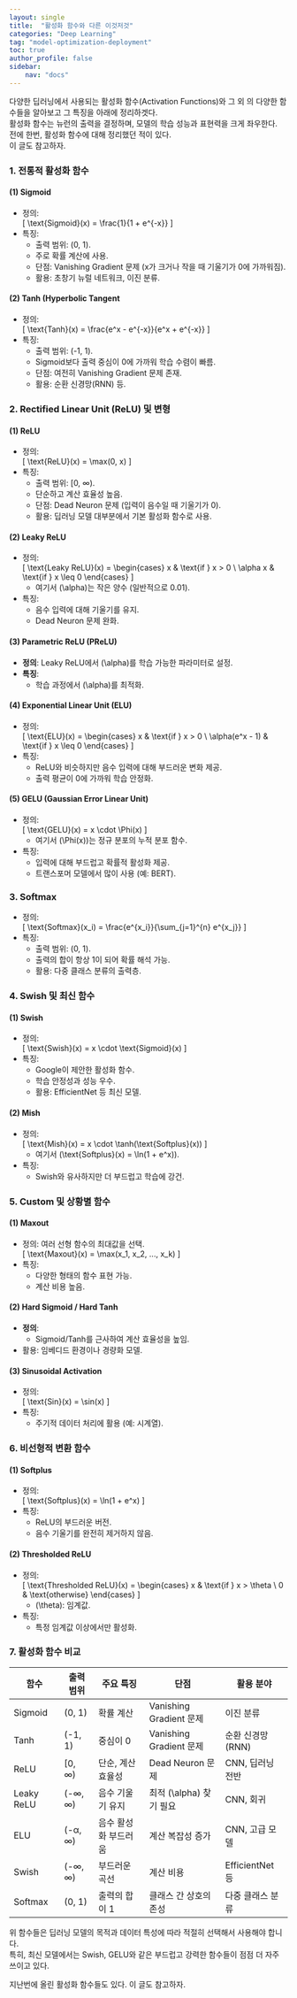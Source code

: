 ```yaml
---
layout: single
title:  "활성화 함수와 다른 이것저것"
categories: "Deep Learning"
tag: "model-optimization-deployment"
toc: true
author_profile: false
sidebar:
    nav: "docs"
---
```



다양한 딥러닝에서 사용되는 활성화 함수(Activation Functions)와 그 외 의 다양한 함수들을 알아보고 그 특징을 아래에 정리하겟다.  
활성화 함수는 뉴런의 출력을 결정하며, 모델의 학습 성능과 표현력을 크게 좌우한다.  
전에 한번, 활성화 함수에 대해 정리했던 적이 있다.  
이 글도 참고하자.  


### 1. 전통적 활성화 함수  
#### (1) Sigmoid  
- 정의:  
  \[
  \text{Sigmoid}(x) = \frac{1}{1 + e^{-x}}
  \]
- 특징:  
  - 출력 범위: (0, 1).  
  - 주로 확률 계산에 사용.  
  - 단점: Vanishing Gradient 문제 (x가 크거나 작을 때 기울기가 0에 가까워짐).  
  - 활용: 초창기 뉴럴 네트워크, 이진 분류.  

#### (2) Tanh (Hyperbolic Tangent   
- 정의:  
  \[
  \text{Tanh}(x) = \frac{e^x - e^{-x}}{e^x + e^{-x}}
  \]
- 특징:  
  - 출력 범위: (-1, 1).  
  - Sigmoid보다 출력 중심이 0에 가까워 학습 수렴이 빠름.  
  - 단점: 여전히 Vanishing Gradient 문제 존재.  
  - 활용: 순환 신경망(RNN) 등.  


### 2. Rectified Linear Unit (ReLU) 및 변형
#### (1) ReLU  
- 정의:  
  \[
  \text{ReLU}(x) = \max(0, x)
  \]
- 특징:  
  - 출력 범위: [0, ∞).  
  - 단순하고 계산 효율성 높음.  
  - 단점: Dead Neuron 문제 (입력이 음수일 때 기울기가 0).  
  - 활용: 딥러닝 모델 대부분에서 기본 활성화 함수로 사용.

#### (2) Leaky ReLU  
- 정의:  
  \[
  \text{Leaky ReLU}(x) = 
  \begin{cases} 
  x & \text{if } x > 0 \\
  \alpha x & \text{if } x \leq 0
  \end{cases}
  \]
  - 여기서 \(\alpha\)는 작은 양수 (일반적으로 0.01).  
- 특징:  
  - 음수 입력에 대해 기울기를 유지.  
  - Dead Neuron 문제 완화.  

#### (3) Parametric ReLU (PReLU)  
- **정의**: Leaky ReLU에서 \(\alpha\)를 학습 가능한 파라미터로 설정.  
- **특징**:  
  - 학습 과정에서 \(\alpha\)를 최적화.  

#### (4) Exponential Linear Unit (ELU)  
- 정의:  
  \[
  \text{ELU}(x) = 
  \begin{cases} 
  x & \text{if } x > 0 \\
  \alpha(e^x - 1) & \text{if } x \leq 0
  \end{cases}
  \]
- 특징:  
  - ReLU와 비슷하지만 음수 입력에 대해 부드러운 변화 제공.  
  - 출력 평균이 0에 가까워 학습 안정화.  

#### (5) GELU (Gaussian Error Linear Unit)  
- 정의:  
  \[
  \text{GELU}(x) = x \cdot \Phi(x)
  \]
  - 여기서 \(\Phi(x)\)는 정규 분포의 누적 분포 함수.  
- 특징:  
  - 입력에 대해 부드럽고 확률적 활성화 제공.  
  - 트랜스포머 모델에서 많이 사용 (예: BERT).  


### 3. Softmax
- 정의:  
  \[
  \text{Softmax}(x_i) = \frac{e^{x_i}}{\sum_{j=1}^{n} e^{x_j}}
  \]
- 특징:  
  - 출력 범위: (0, 1).  
  - 출력의 합이 항상 1이 되어 확률 해석 가능.  
  - 활용: 다중 클래스 분류의 출력층.  


### 4. Swish 및 최신 함수  
#### (1) Swish  
- 정의:  
  \[
  \text{Swish}(x) = x \cdot \text{Sigmoid}(x)
  \]
- 특징:  
  - Google이 제안한 활성화 함수.  
  - 학습 안정성과 성능 우수.  
  - 활용: EfficientNet 등 최신 모델.  

#### (2) Mish  
- 정의:  
  \[
  \text{Mish}(x) = x \cdot \tanh(\text{Softplus}(x))
  \]
  - 여기서 \(\text{Softplus}(x) = \ln(1 + e^x)\).  
- 특징:  
  - Swish와 유사하지만 더 부드럽고 학습에 강건.  


### 5. Custom 및 상황별 함수  
#### (1) Maxout  
- 정의: 여러 선형 함수의 최대값을 선택.  
  \[
  \text{Maxout}(x) = \max(x_1, x_2, ..., x_k)
  \]
- 특징:  
  - 다양한 형태의 함수 표현 가능.  
  - 계산 비용 높음.  

#### (2) Hard Sigmoid / Hard Tanh  
- **정의**:  
  - Sigmoid/Tanh를 근사하여 계산 효율성을 높임.  
- 활용: 임베디드 환경이나 경량화 모델.  

#### (3) Sinusoidal Activation  
- 정의:  
  \[
  \text{Sin}(x) = \sin(x)
  \]
- 특징:  
  - 주기적 데이터 처리에 활용 (예: 시계열).  


### 6. 비선형적 변환 함수  
#### (1) Softplus  
- 정의:  
  \[
  \text{Softplus}(x) = \ln(1 + e^x)
  \]
- 특징:  
  - ReLU의 부드러운 버전.  
  - 음수 기울기를 완전히 제거하지 않음.  

#### (2) Thresholded ReLU  
- 정의:  
  \[
  \text{Thresholded ReLU}(x) = 
  \begin{cases} 
  x & \text{if } x > \theta \\
  0 & \text{otherwise}
  \end{cases}
  \]
  - \(\theta\): 임계값.  
- 특징:  
  - 특정 임계값 이상에서만 활성화.  


### 7. 활성화 함수 비교  
| 함수       | 출력 범위     | 주요 특징                       | 단점                         | 활용 분야                |
|------------|---------------|---------------------------------|-----------------------------|--------------------------|
| Sigmoid    | (0, 1)        | 확률 계산                     | Vanishing Gradient 문제     | 이진 분류               |
| Tanh       | (-1, 1)       | 중심이 0                       | Vanishing Gradient 문제     | 순환 신경망(RNN)         |
| ReLU       | [0, ∞)        | 단순, 계산 효율성              | Dead Neuron 문제            | CNN, 딥러닝 전반         |
| Leaky ReLU | (-∞, ∞)       | 음수 기울기 유지               | 최적 \(\alpha\) 찾기 필요  | CNN, 회귀               |
| ELU        | (-α, ∞)       | 음수 활성화 부드러움           | 계산 복잡성 증가            | CNN, 고급 모델          |
| Swish      | (-∞, ∞)       | 부드러운 곡선                 | 계산 비용                   | EfficientNet 등          |
| Softmax    | (0, 1)        | 출력의 합이 1                  | 클래스 간 상호의존성        | 다중 클래스 분류         |


위 함수들은 딥러닝 모델의 목적과 데이터 특성에 따라 적절히 선택해서 사용해야 합니다.  
특히, 최신 모델에서는 Swish, GELU와 같은 부드럽고 강력한 함수들이 점점 더 자주 쓰이고 있다.  

지난번에 올린 활성화 함수들도 있다. 이 글도 참고하자.  

